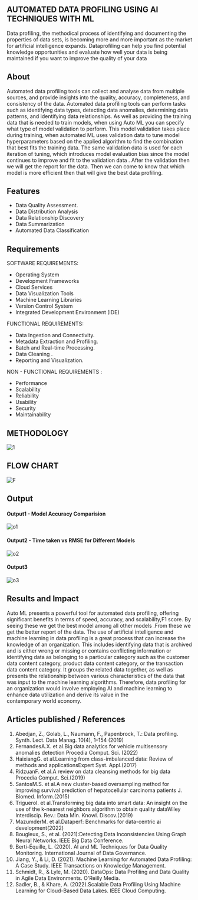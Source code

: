 ##  AUTOMATED DATA PROFILING USING AI TECHNIQUES WITH ML
Data profiling, the methodical process of identifying and documenting the properties of data sets, is becoming more and more important as the market for artificial intelligence expands. 
Dataprofiling can help you find potential knowledge opportunities and evaluate how well your data is being maintained if you want to improve the quality of your data

## About
<!--Detailed Description about the project-->
Automated data profiling tools can collect and analyse data from multiple sources, and provide insights into the quality, accuracy, completeness, and consistency of the data. Automated data profiling tools can perform tasks such as identifying data types, detecting data anomalies, determining data patterns, and identifying data relationships. As well as providing the training data that is needed to train models, when using Auto ML you can specify what type of model validation to perform. This model validation takes place during training, when automated ML uses validation data to tune model hyperparameters based on the applied algorithm to find the combination that best fits the training data. The same validation data is used for each iteration of tuning, which introduces model evaluation bias since the model continues to improve and fit to the validation data . After the validation then we will get the report for the data. Then we can come to know that which model is more efficient then that will give the best data profiling.

## Features
<!--List the features of the project as shown below-->
- Data Quality Assessment.
- Data Distribution Analysis
- Data Relationship Discovery
- Data Summarization
- Automated Data Classification

## Requirements
<!--List the requirements of the project as shown below-->
SOFTWARE REQUIREMENTS:
- Operating System
- Development Frameworks
- Cloud Services
- Data Visualization Tools
- Machine Learning Libraries
- Version Control System
- Integrated Development Environment (IDE)

FUNCTIONAL REQUIREMENTS:
- Data Ingestion and Connectivity.
- Metadata Extraction and Profiling.
- Batch and Real-time Processing.
- Data Cleaning .
- Reporting and Visualization.
  
NON - FUNCTIONAL REQUIREMENTS :
- Performance
- Scalability
- Reliability
- Usability	
- Security
- Maintainability

##  METHODOLOGY
<!--Embed the system architecture diagram as shown below-->
![1](https://github.com/user-attachments/assets/00292091-1153-4d3e-917b-d8e0826722e2)

## FLOW CHART
<!--Embed the system architecture diagram as shown below-->
![F](https://github.com/user-attachments/assets/7aa89ac8-6496-458b-a12c-a3f6cb638d88)

## Output

<!--Embed the Output picture at respective places as shown below as shown below-->
#### Output1 - Model Accuracy Comparision

![o1](https://github.com/user-attachments/assets/9ab56bc7-24d4-4ee9-a2e1-39a25efb9795)


#### Output2 - Time taken vs RMSE for Different Models

![o2](https://github.com/user-attachments/assets/5a7bc276-8184-47e6-bc58-f6b4e9bf349f)

#### Output3 

![o3](https://github.com/user-attachments/assets/22f6587a-4e23-44bf-86f8-5abe9aaf3a25)



## Results and Impact
<!--Give the results and impact as shown below-->

Auto ML presents a powerful tool for automated data profiling, offering significant benefits in terms of speed, accuracy, and scalability,F1 score. By seeing these we get the best model among all other models .From these we get the better report of the data. The use of artificial intelligence and machine learning in data profiling is a great process that can increase the knowledge of an organization. This includes identifying data that is archived and is either wrong or missing or contains conflicting information or identifying data as belonging to a particular category such as the customer data content category, product data content category, or the transaction data content category. It groups the related data together, as well as presents the relationship between various characteristics of the data that was input to the machine learning algorithms. Therefore, data profiling for an organization would involve employing AI and machine learning to enhance data utilization and derive its value in the contemporary world economy.

## Articles published / References

1. Abedjan, Z., Golab, L., Naumann, F., Papenbrock, T.: Data profiling. Synth. Lect. Data Manag. 10(4), 1–154 (2019)
2. FernandesA.X. et al.Big data analytics for vehicle multisensory anomalies detection Procedia Comput. Sci. (2022)
3. HaixiangG. et al.Learning from class-imbalanced data: Review of methods and applicationsExpert Syst. Appl.(2017)
4. RidzuanF. et al.A review on data cleansing methods for big data Procedia Comput. Sci.(2019)
5. SantosM.S. et al.A new cluster-based oversampling method for improving survival prediction of hepatocellular carcinoma patients J. Biomed. Inform.(2015)
6. TrigueroI. et al.Transforming big data into smart data: An insight on the use of the k-nearest neighbors algorithm to obtain quality dataWiley Interdiscip. Rev.: Data Min. Knowl. Discov.(2019)
7. MazumderM. et al.Dataperf: Benchmarks for data-centric ai development(2022)
8. Bougleux, S., et al. (2021):Detecting Data Inconsistencies Using Graph Neural Networks. IEEE Big Data Conference.
9. Berti-Équille, L. (2020). AI and ML Techniques for Data Quality Monitoring. International Journal of Data Governance.
10. Jiang, Y., & Li, D. (2021). Machine Learning for Automated Data Profiling: A Case Study. IEEE Transactions on Knowledge Management.
11. Schmidt, R., & Lyle, M. (2020). DataOps: Data Profiling and Data Quality in Agile Data Environments. O'Reilly Media.
12. Sadler, B., & Khare, A. (2022).Scalable Data Profiling Using Machine Learning for Cloud-Based Data Lakes. IEEE Cloud Computing.


